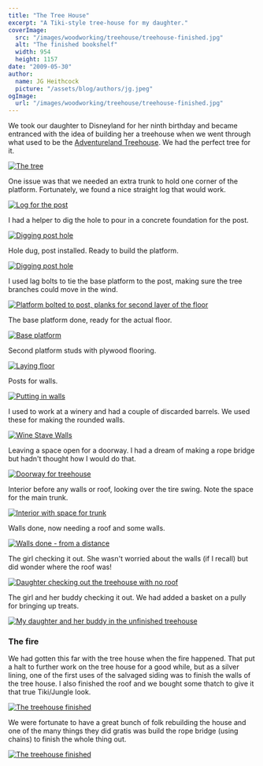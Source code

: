 ```yaml
---
title: "The Tree House"
excerpt: "A Tiki-style tree-house for my daughter."
coverImage:
  src: "/images/woodworking/treehouse/treehouse-finished.jpg"
  alt: "The finished bookshelf"
  width: 954
  height: 1157
date: "2009-05-30"
author:
  name: JG Heithcock
  picture: "/assets/blog/authors/jg.jpeg"
ogImage:
  url: "/images/woodworking/treehouse/treehouse-finished.jpg"
---
```


We took our daughter to Disneyland for her ninth birthday and became entranced
with the idea of building her a treehouse when we went through what used to be
the [Adventureland Treehouse](
https://en.wikipedia.org/wiki/Adventureland_Treehouse). We had the perfect
tree for it.

<a href="/images/woodworking/treehouse/CIMG4969-the-tree.jpg">
<img src="/images/woodworking/treehouse/CIMG4969-the-tree.jpg"
class="mapBorder" alt="The tree" />
</a>

One issue was that we needed an extra trunk to hold one corner of the platform.
Fortunately, we found a nice straight log that would work.

<a href="/images/woodworking/treehouse/CIMG4972-found-post.jpg">
<img src="/images/woodworking/treehouse/CIMG4972-found-post.jpg"
class="mapBorder" alt="Log for the post" />
</a>

I had a helper to dig the hole to pour in a concrete foundation for
the post.

<a href="/images/woodworking/treehouse/CIMG4974-helper.jpg">
<img src="/images/woodworking/treehouse/CIMG4974-helper.jpg"
class="mapBorder" alt="Digging post hole" />
</a>

Hole dug, post installed. Ready to build the platform.

<a href="/images/woodworking/treehouse/CIMG4981-post-installed.jpg">
<img src="/images/woodworking/treehouse/CIMG4981-post-installed.jpg"
class="mapBorder" alt="Digging post hole" />
</a>

I used lag bolts to tie the base platform to the post, making sure the tree
branches could move in the wind.

<a href="/images/woodworking/treehouse/CIMG6652-platform-and-post.jpg">
<img src="/images/woodworking/treehouse/CIMG6652-platform-and-post.jpg"
class="mapBorder" alt="Platform bolted to post, planks for second layer of
the floor" />
</a>

The base platform done, ready for the actual floor.

<a href="/images/woodworking/treehouse/CIMG6648-platform-frame.jpg">
<img src="/images/woodworking/treehouse/CIMG6648-platform-frame.jpg"
class="mapBorder" alt="Base platform" />
</a>

Second platform studs with plywood flooring.

<a href="/images/woodworking/treehouse/CIMG6659-laying-floor.jpg">
<img src="/images/woodworking/treehouse/CIMG6659-laying-floor.jpg"
class="mapBorder" alt="Laying floor" />
</a>

Posts for walls.

<a href="/images/woodworking/treehouse/CIMG6665-walls.jpg">
<img src="/images/woodworking/treehouse/CIMG6665-walls.jpg"
class="mapBorder" alt="Putting in walls" />
</a>

I used to work at a winery and had a couple of discarded barrels. We used these
for making the rounded walls.

<a href="/images/woodworking/treehouse/CIMG6666-wine-stave-walls.jpg">
<img src="/images/woodworking/treehouse/CIMG6666-wine-stave-walls.jpg"
class="mapBorder" alt="Wine Stave Walls" />
</a>

Leaving a space open for a doorway. I had a dream of making a rope bridge but
hadn't thought how I would do that.

<a href="/images/woodworking/treehouse/CIMG6667-doorway.jpg">
<img src="/images/woodworking/treehouse/CIMG6667-doorway.jpg"
class="mapBorder" alt="Doorway for treehouse" />
</a>

Interior before any walls or roof, looking over the tire swing. Note the space
for the main trunk.

<a href="/images/woodworking/treehouse/CIMG6668-space-for-trunk.jpg">
<img src="/images/woodworking/treehouse/CIMG6668-space-for-trunk.jpg"
class="mapBorder" alt="Interior with space for trunk" />
</a>

Walls done, now needing a roof and some walls.

<a href="/images/woodworking/treehouse/CIMG6669-walls-done.jpg">
<img src="/images/woodworking/treehouse/CIMG6669-walls-done.jpg"
class="mapBorder" alt="Walls done - from a distance" />
</a>

The girl checking it out. She wasn't worried about the walls (if I recall) but
did wonder where the roof was!

<a href="/images/woodworking/treehouse/CIMG6674-needs-roof.jpg">
<img src="/images/woodworking/treehouse/CIMG6674-needs-roof.jpg"
class="mapBorder" alt="Daughter checking out the treehouse with no roof" />
</a>

The girl and her buddy checking it out. We had added a basket on a pully for
bringing up treats.

<a href="/images/woodworking/treehouse/mo-grace-in-treehouse_6184230166.jpg">
<img src="/images/woodworking/treehouse/mo-grace-in-treehouse_6184230166.jpg"
class="mapBorder" alt="My daughter and her buddy in the unfinished treehouse" />
</a>

### The fire

We had gotten this far with the tree house when the fire happened. That put a
halt to further work on the tree house for a good while, but as a silver lining,
one of the first uses of the salvaged siding was to finish the walls of the tree
house. I also finished the roof and we bought some thatch to give it that true
Tiki/Jungle look.

<a href="/images/woodworking/treehouse/treehouse-finished.jpg">
<img src="/images/woodworking/treehouse/treehouse-finished.jpg"
class="mapBorder" alt="The treehouse finished" />
</a>

We were fortunate to have a great bunch of folk rebuilding the house and one of
the many things they did gratis was build the rope bridge (using chains) to
finish the whole thing out.

<a href="/images/woodworking/treehouse/IMG_2172-bridge.jpg">
<img src="/images/woodworking/treehouse/IMG_2172-bridge.jpg"
class="mapBorder" alt="The treehouse finished" />
</a>
